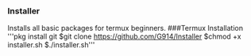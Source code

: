 ### Installer
Installs all basic packages for termux beginners. 
###Termux Installation 
'''pkg install git
$git clone https://github.com/G914/Installer
$chmod +x installer.sh
$./installer.sh'''
